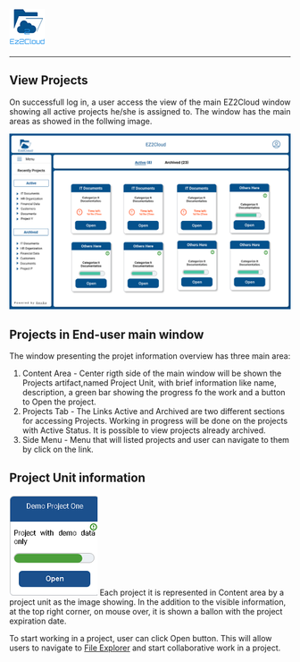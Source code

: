 ![Logo EZ2Cloud](../../images/ez2cloud2.png)
<hr>

## View Projects
<div style='text-align: justify;'>
<p>
On successfull log in, a user access the view of the main EZ2Cloud window showing all active projects he/she is assigned to. The window has the main areas as showed in the follwing image. </p>
</div>

![Image of lproject](../../images/Taskoverview.svg)

## Projects in End-user main window

The window presenting the projet information overview has three main area:
 
1. Content Area - Center rigth side of the main window will be shown the Projects artifact,named Project Unit, with brief information like name, description, a green bar showing the progress fo the work and a button to Open the project.
2. Projects Tab - The Links Active and Archived are two different sections for accessing Projects. Working in progress will be done on the projects with Active Status. It is possible to view projects already archived.
3. Side Menu - Menu that will listed projects and user can navigate to them by click on the link. 


## Project Unit information
![Image of EZ2Cloud Project](../../images/ProjectImage.png)
Each project it is represented in Content area by a project unit as the image showing. In the addition to the visible information, at the top right corner, on mouse over, it is shown a ballon with the project expiration date.

To start working in a project, user  can click Open button. This will allow users to navigate to [File Explorer](./fileexplorer.md) and start collaborative work in a project. 